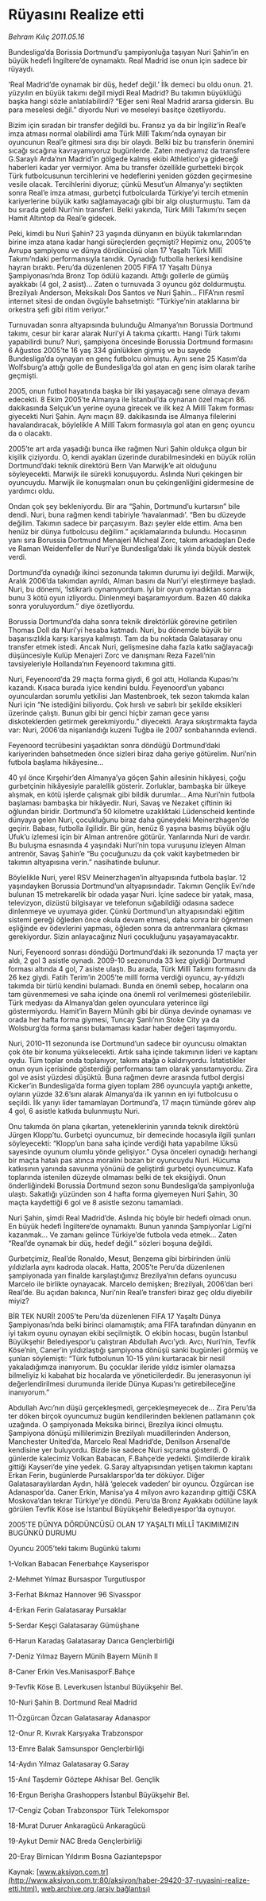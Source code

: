# Rüyasını Realize etti

*Behram Kılıç 2011.05.16*

<div class="news-detail-text-todays">
 <div>
 </div>
 <div>
 </div>
 <div id="newsSpot">
  <font class="detail-spot">
   Bundesliga’da Borissia Dortmund’u şampiyonluğa taşıyan Nuri Şahin’in en büyük hedefi İngiltere’de oynamaktı. Real Madrid ise onun için sadece bir rüyaydı.
  </font>
 </div>
 <div id="newsText">
  <font class="detail-text">
   <p>
    <p class="MsoNormal">
     ‘Real Madrid’de oynamak bir düş, hedef değil.’ İlk demeci bu oldu onun. 21. yüzyılın en büyük takımı değil miydi Real Madrid? Bu takımın büyüklüğü başka hangi sözle anlatılabilirdi? “Eğer seni Real Madrid ararsa gidersin. Bu para meselesi değil.” diyordu Nuri ve meseleyi basitçe özetliyordu.
    </p>
    <p class="MsoNormal">
     Bizim için sıradan bir transfer değildi bu. Fransız ya da bir İngiliz’in Real’e imza atması normal olabilirdi ama Türk Millî Takımı’nda oynayan bir oyuncunun Real’e gitmesi sıra dışı bir olaydı. Belki biz bu transferin önemini sıcağı sıcağına kavrayamıyoruz bugünlerde. Zaten medyamız da transfere G.Saraylı Arda’nın Madrid’in gölgede kalmış ekibi Athletico’ya gideceği haberleri kadar yer vermiyor. Ama bu transfer özellikle gurbetteki birçok Türk futbolcusunun tercihlerini ve hedeflerini yeniden gözden geçirmesine vesile olacak. Tercihlerini diyoruz; çünkü Mesut’un Almanya’yı seçtikten sonra Real’e imza atması, gurbetçi futbolcularda Türkiye’yi tercih etmenin kariyerlerine büyük katkı sağlamayacağı gibi bir algı oluşturmuştu. Tam da bu sırada geldi Nuri’nin transferi. Belki yakında, Türk Milli Takımı’nı seçen Hamit Altıntop da Real’e gidecek.
    </p>
    <p class="MsoNormal">
     Peki, kimdi bu Nuri Şahin? 23 yaşında dünyanın en büyük takımlarından birine imza atana kadar hangi süreçlerden geçmişti? Hepimiz onu, 2005’te Avrupa şampiyonu ve dünya dördüncüsü olan 17 Yaşaltı Türk Millî Takımı’ndaki performansıyla tanıdık. Oynadığı futbolla herkesi kendisine hayran bıraktı. Peru’da düzenlenen 2005 FIFA 17 Yaşaltı Dünya Şampiyonası’nda Bronz Top ödülü kazandı. Attığı gollerle de gümüş ayakkabı (4 gol, 2 asist)... Zaten o turnuvada 3 oyuncu göz doldurmuştu. Brezilyalı Anderson, Meksikalı Dos Santos ve Nuri Şahin... FIFA’nın resmî internet sitesi de ondan övgüyle bahsetmişti: “Türkiye’nin ataklarına bir orkestra şefi gibi ritim veriyor.”
    </p>
    <p class="MsoNormal">
     Turnuvadan sonra altyapısında bulunduğu Almanya’nın Borussia Dortmund takımı, cesur bir karar alarak Nuri’yi A takıma çıkarttı. Hangi Türk takımı yapabilirdi bunu? Nuri, şampiyona öncesinde Borussia Dortmund formasını 6 Ağustos 2005’te 16 yaş 334 günlükken giymiş ve bu sayede Bundesliga’da oynayan en genç futbolcu olmuştu. Aynı sene 25 Kasım’da Wolfsburg’a attığı golle de Bundesliga’da gol atan en genç isim olarak tarihe geçmişti.
    </p>
    <p class="MsoNormal">
     2005, onun futbol hayatında başka bir ilki yaşayacağı sene olmaya devam edecekti. 8 Ekim 2005’te Almanya ile İstanbul’da oynanan özel maçın 86. dakikasında Selçuk’un yerine oyuna girecek ve ilk kez A Millî Takım forması giyecekti Nuri Şahin. Aynı maçın 89. dakikasında ise Almanya filelerini havalandıracak, böylelikle A Millî Takım formasıyla gol atan en genç oyuncu da o olacaktı.
    </p>
    <p class="MsoNormal">
     2005’te art arda yaşadığı bunca ilke rağmen Nuri Şahin oldukça olgun bir kişilik çiziyordu. O, kendi ayakları üzerinde durabilmesindeki en büyük rolün Dortmund’daki teknik direktörü Bern Van Marwijk’e ait olduğunu söyleyecekti. Marwijk ile sürekli konuşuyordu. Aslında Nuri çekingen bir oyuncuydu. Marwijk ile konuşmaları onun bu çekingenliğini gidermesine de yardımcı oldu.
    </p>
    <p class="MsoNormal">
     Ondan çok şey bekleniyordu. Bir ara “Şahin, Dortmund’u kurtarsın” bile dendi. Nuri, buna rağmen kendi tabiriyle ‘havalanmadı’. “Ben bu düzeyde değilim. Takımın sadece bir parçasıyım. Bazı şeyler elde ettim. Ama ben henüz bir dünya futbolcusu değilim.” açıklamalarında bulundu. Hocasının yanı sıra Borussia Dortmund Menajeri Micheal Zorc, takım arkadaşları Dede ve Raman Weidenfeller de Nuri’ye Bundesliga’daki ilk yılında büyük destek verdi.
    </p>
    <p class="MsoNormal">
     Dortmund’da oynadığı ikinci sezonunda takımın durumu iyi değildi. Marwijk, Aralık 2006’da takımdan ayrıldı, Alman basını da Nuri’yi eleştirmeye başladı. Nuri, bu dönemi, ‘İstikrarlı oynamıyordum. İyi bir oyun oynadıktan sonra bunu 3 kötü oyun izliyordu. Dinlenmeyi başaramıyordum. Bazen 40 dakika sonra yoruluyordum.” diye özetliyordu.
    </p>
    <p class="MsoNormal">
     Borussia Dortmund’da daha sonra teknik direktörlük görevine getirilen Thomas Doll da Nuri’yi hesaba katmadı. Nuri, bu dönemde büyük bir başarısızlıkla karşı karşıya kalmıştı. Tam da bu noktada Galatasaray onu transfer etmek istedi. Ancak Nuri, gelişmesine daha fazla katkı sağlayacağı düşüncesiyle Kulüp Menajeri Zorc ve danışmanı Reza Fazeli’nin tavsiyeleriyle Hollanda’nın Feyenoord takımına gitti.
    </p>
    <p class="MsoNormal">
     Nuri, Feyenoord’da 29 maçta forma giydi, 6 gol attı, Hollanda Kupası’nı kazandı. Kısaca burada iyice kendini buldu. Feyenoord’un yabancı oyunculardan sorumlu yetkilisi Jan Mastenbroek, tek sezon takımda kalan Nuri için “Ne istediğini biliyordu. Çok hırslı ve sabırlı bir şekilde eksikleri üzerinde çalıştı. Bunun gibi bir genci hiçbir zaman gece yarısı diskoteklerden getirmek gerekmiyordu.” diyecekti. Araya sıkıştırmakta fayda var: Nuri, 2006’da nişanlandığı kuzeni Tuğba ile 2007 sonbaharında evlendi.
    </p>
    <p class="MsoNormal">
     Feyenoord tecrübesini yaşadıktan sonra döndüğü Dortmund’daki kariyerinden bahsetmeden önce sizleri biraz daha geriye götürelim. Nuri’nin futbola başlama hikâyesine...
    </p>
    <p class="MsoNormal">
     40 yıl önce Kırşehir’den Almanya’ya göçen Şahin ailesinin hikâyesi, çoğu gurbetçinin hikâyesiyle paralellik gösterir. Zorluklar, bambaşka bir ülkeye alışmak, en kötü işlerde çalışmak gibi bildik durumlar... Ama Nuri’nin futbola başlaması bambaşka bir hikâyedir. Nuri, Savaş ve Nezaket çiftinin iki oğlundan biridir. Dortmund’a 50 kilometre uzaklıktaki Lüdenscheid kentinde dünyaya gelen Nuri, çocukluğunu biraz daha güneydeki Meinerzhagen’de geçirir. Babası, futbolla ilgilidir. Bir gün, henüz 6 yaşına basmış büyük oğlu Ufuk’u izlemesi için bir Alman antrenöre götürür. Yanlarında Nuri de vardır. Bu buluşma esnasında 4 yaşındaki Nuri’nin topa vuruşunu izleyen Alman antrenör, Savaş Şahin’e “Bu çocuğunuzu da çok vakit kaybetmeden bir takımın altyapısına verin.” nasihatinde bulunur.
    </p>
    <p class="MsoNormal">
     Böylelikle Nuri, yerel RSV Meinerzhagen’in altyapısında futbola başlar. 12 yaşındayken Borussia Dortmund’un altyapısındadır. Takımın Gençlik Evi’nde bulunan 15 metrekarelik bir odada yaşar Nuri. İçine sadece bir yatak, masa, televizyon, dizüstü bilgisayar ve telefonun sığabildiği odasına sadece dinlenmeye ve uyumaya gider. Çünkü Dortmund’un altyapısındaki eğitim sistemi gereği öğleden önce okula devam etmesi, daha sonra bir öğretmen eşliğinde ev ödevlerini yapması, öğleden sonra da antrenmanlara çıkması gerekiyordur. Sizin anlayacağınız Nuri çocukluğunu yaşayamayacaktır.
    </p>
    <p class="MsoNormal">
     Nuri, Feyenoord sonrası döndüğü Dortmund’daki ilk sezonunda 17 maçta yer aldı, 2 gol 3 asistle oynadı. 2009-10 sezonunda 33 kez giydiği Dortmund forması altında 4 gol, 7 asiste ulaştı. Bu arada, Türk Millî Takımı formasını da 26 kez giydi. Fatih Terim’in 2005’te millî forma verdiği oyuncu, ay-yıldızlı takımda bir türlü kendini bulamadı. Bunda en önemli sebep, hocaların ona tam güvenmemesi ve saha içinde ona önemli rol verilmemesi gösterilebilir. Türk medyası da Almanya’dan gelen oyunculara yeterince ilgi göstermiyordu. Hamit’in Bayern Münih gibi bir dünya devinde oynaması ve orada her hafta forma giymesi, Tuncay Şanlı’nın Stoke City ya da Wolsburg’da forma şansı bulamaması kadar haber değeri taşımıyordu.
    </p>
    <p class="MsoNormal">
     Nuri, 2010-11 sezonunda ise Dortmund’un sadece bir oyuncusu olmaktan çok öte bir konuma yükselecekti. Artık saha içinde takımının lideri ve kaptanı oydu. Tüm toplar onda toplanıyor, takımı atağa o kaldırıyordu. İstatistikler onun oyun içerisinde gösterdiği performansı tam olarak yansıtamıyordu. Zira gol ve asist yüzdesi düşüktü. Buna rağmen devre arasında futbol dergisi Kicker’in Bundesliga’da forma giyen toplam 286 oyuncuyla yaptığı ankette, oyların yüzde 32.6’sını alarak Almanya’da ilk yarının en iyi futbolcusu o seçildi. İlk yarıyı lider tamamlayan Dortmund’a, 17 maçın tümünde görev alıp 4 gol, 6 asistle katkıda bulunmuştu Nuri.
    </p>
    <p class="MsoNormal">
     Onu takımda ön plana çıkartan, yeteneklerinin yanında teknik direktörü Jürgen Klopp’tu. Gurbetçi oyuncumuz, bir demecinde hocasıyla ilgili şunları söyleyecekti: “Klopp’un bana saha içinde verdiği hata yapabilme lüksü sayesinde oyunum olumlu yönde gelişiyor.” Oysa önceleri oynadığı herhangi bir maçta hatalı pas atınca moralini bozan bir oyuncuydu Nuri. Hücuma katkısının yanında savunma yönünü de geliştirdi gurbetçi oyuncumuz. Kafa toplarında istenilen düzeyde olmaması belki de tek eksiğiydi. Onun önderliğindeki Borussia Dortmund sezon sonu Bundesliga’da şampiyonluğa ulaştı. Sakatlığı yüzünden son 4 hafta forma giyemeyen Nuri Şahin, 30 maçta kaydettiği 6 gol ve 8 asistle sezonu tamamladı.
    </p>
    <p class="MsoNormal">
     Nuri Şahin, şimdi Real Madrid’de. Aslında hiç böyle bir hedefi olmadı onun. En büyük hedefi İngiltere’de oynamaktı. Bunun yanında Şampiyonlar Ligi’ni kazanmak… Ve zamanı gelince Türkiye’de futbola veda etmek... Zaten “Real’de oynamak bir düş, hedef değil.” sözleri boşuna değildi.
    </p>
    <p class="MsoNormal">
     Gurbetçimiz, Real’de Ronaldo, Mesut, Benzema gibi birbirinden ünlü yıldızlarla aynı kadroda olacak. Hatta, 2005’te Peru’da düzenlenen şampiyonada yarı finalde karşılaştığımız Brezilya’nın defans oyuncusu Marcelo ile birlikte oynayacak. Marcelo demişken; Brezilyalı, 2006’dan beri Real’de. Bu açıdan bakınca, Nuri’nin Real’e transferi biraz geç oldu diyebilir miyiz?
    </p>
    <p class="MsoNormal">
    </p>
    <p class="MsoNormal">
    </p>
    <p class="MsoNormal">
     BİR TEK NURİ! 2005’te Peru’da düzenlenen FIFA 17 Yaşaltı Dünya Şampiyonası’nda belki birinci olamamıştık; ama FIFA tarafından dünyanın en iyi takım oyunu oynayan ekibi seçilmiştik. O ekibin hocası, bugün İstanbul Büyükşehir Belediyespor’u çalıştıran Abdullah Avcı’ydı. Avcı, Nuri’nin, Tevfik Köse’nin, Caner’in yıldızlaştığı şampiyona dönüşü sanki bugünleri görmüş ve şunları söylemişti: “Türk futbolunun 10-15 yılını kurtaracak bir nesil yakaladığımıza inanıyorum. Bu çocuklar ileride yıldız isimler olamazsa bilmeliyiz ki kabahat biz hocalarda ve yöneticilerdedir. Bu jenerasyonun iyi değerlendirilmesi durumunda ileride Dünya Kupası’nı getirebileceğine inanıyorum.”
    </p>
    <p class="MsoNormal">
     Abdullah Avcı’nın düşü gerçekleşmedi, gerçekleşmeyecek de... Zira Peru’da ter döken birçok oyuncumuz bugün kendilerinden beklenen patlamanın çok uzağında. O şampiyonada Meksika birinci, Brezilya ikinci olmuştu. Şampiyona dönüşü millilerimizin Brezilyalı muadillerinden Anderson, Manchester United’da, Marcelo Real Madrid’de, Denilson Arsenal’de kendisine yer buluyordu. Bizde ise sadece Nuri sıçrama gösterdi. O günlerde kalecimiz Volkan Babacan, F.Bahçe’de yedekti. Şimdilerde kiralık gittiği Kayseri’de yine yedek. G.Saray altyapısından yetişen takımın kaptanı Erkan Ferin, bugünlerde Pursaklarspor’da ter döküyor. Diğer Galatasaraylılardan Aydın, hâlâ ‘gelecek vadeden’ bir oyuncu. Özgürcan ise Adanaspor’da. Caner Erkin, Manisa’ya 4 milyon avro kazandırıp gittiği CSKA Moskova’dan tekrar Türkiye’ye döndü. Peru’da Bronz Ayakkabı ödülüne layık görülen Tevfik Köse ise İstanbul Büyükşehir Belediyespor’da oynuyor.
    </p>
    <p class="MsoNormal">
     2005’TE DÜNYA DÖRDÜNCÜSÜ OLAN 17 YAŞALTI MİLLÎ TAKIMIMIZIN BUGÜNKÜ DURUMU
    </p>
    <p class="MsoNormal">
     Oyuncu
     <span>
     </span>
     2005’teki takımı
     <span>
     </span>
     Bugünkü takımı
    </p>
    <p class="MsoNormal">
     1-Volkan Babacan
     <span>
     </span>
     <span>
     </span>
     Fenerbahçe
     <span>
     </span>
     Kayserispor
    </p>
    <p class="MsoNormal">
     2-Mehmet Yılmaz
     <span>
     </span>
     <span>
     </span>
     Bursaspor
     <span>
     </span>
     Turgutluspor
     <span>
     </span>
    </p>
    <p class="MsoNormal">
     3-Ferhat Bıkmaz
     <span>
     </span>
     <span>
     </span>
     Hannover 96
     <span>
     </span>
     Sivasspor
    </p>
    <p class="MsoNormal">
     4-Erkan Ferin
     <span>
     </span>
     <span>
     </span>
     Galatasaray
     <span>
     </span>
     Pursaklar
    </p>
    <p class="MsoNormal">
     5-Serdar Keşçi
     <span>
     </span>
     <span>
     </span>
     Galatasaray
     <span>
     </span>
     Gümüşhane
    </p>
    <p class="MsoNormal">
     6-Harun Karadaş
     <span>
     </span>
     <span>
     </span>
     Galatasaray
     <span>
     </span>
     Darıca Gençlerbirliği
    </p>
    <p class="MsoNormal">
     7-Deniz Yılmaz
     <span>
     </span>
     <span>
     </span>
     Bayern Münih
     <span>
     </span>
     Bayern Münih II
    </p>
    <p class="MsoNormal">
     8-Caner Erkin
     <span>
     </span>
     <span>
     </span>
     Ves.ManisasporF.Bahçe
    </p>
    <p class="MsoNormal">
     9-Tevfik Köse
     <span>
     </span>
     <span>
     </span>
     B. Leverkusen
     <span>
     </span>
     İstanbul Büyükşehir Bel.
    </p>
    <p class="MsoNormal">
     10-Nuri Şahin
     <span>
     </span>
     <span>
     </span>
     B. Dortmund
     <span>
     </span>
     Real Madrid
    </p>
    <p class="MsoNormal">
     11-Özgürcan Özcan
     <span>
     </span>
     <span>
     </span>
     Galatasaray
     <span>
     </span>
     Adanaspor
    </p>
    <p class="MsoNormal">
     12-Onur R. Kıvrak
     <span>
     </span>
     <span>
     </span>
     Karşıyaka
     <span>
     </span>
     Trabzonspor
    </p>
    <p class="MsoNormal">
     13-Emre Balak
     <span>
     </span>
     <span>
     </span>
     Samsunspor
     <span>
     </span>
     Gençlerbirliği
    </p>
    <p class="MsoNormal">
     14-Aydın Yılmaz
     <span>
     </span>
     <span>
     </span>
     Galatasaray
     <span>
     </span>
     G.Saray
    </p>
    <p class="MsoNormal">
     15-Anıl Taşdemir
     <span>
     </span>
     <span>
     </span>
     Göztepe
     <span>
     </span>
     Akhisar Bel. Gençlik
    </p>
    <p class="MsoNormal">
     16-Ergun Berişha
     <span>
     </span>
     <span>
     </span>
     Grashoppers
     <span>
     </span>
     İstanbul Büyükşehir Bel.
    </p>
    <p class="MsoNormal">
     17-Cengiz Çoban
     <span>
     </span>
     <span>
     </span>
     Trabzonspor
     <span>
     </span>
     Türk Telekomspor
    </p>
    <p class="MsoNormal">
     18-Murat Duruer
     <span>
     </span>
     <span>
     </span>
     Ankaragücü
     <span>
     </span>
     Ankaragücü
    </p>
    <p class="MsoNormal">
     19-Aykut Demir
     <span>
     </span>
     <span>
     </span>
     NAC Breda
     <span>
     </span>
     Gençlerbirliği
    </p>
    <p class="MsoNormal">
     20-Eray Birnican
     <span>
     </span>
     <span>
     </span>
     Yıldırım Bosna
     <span>
     </span>
     Gaziantepspor
    </p>
   </p>
  </font>
 </div>
 <div>
 </div>
 <div>
 </div>
</div>


Kaynak: [www.aksiyon.com.tr](http://www.aksiyon.com.tr:80/aksiyon/haber-29420-37-ruyasini-realize-etti.html), [web.archive.org (arşiv bağlantısı)](http://web.archive.org/web/20121125100841/http://www.aksiyon.com.tr:80/aksiyon/haber-29420-37-ruyasini-realize-etti.html)
